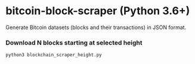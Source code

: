 # bitcoin-block-scraper (Python 3.6+)
Generate Bitcoin datasets (blocks and their transactions) in JSON format.

### Download N blocks starting at selected height
```bash
python3 blockchain_scraper_height.py
```

